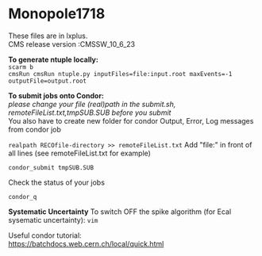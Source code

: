 # Monopole1718
These files are in lxplus.  
CMS release version :CMSSW_10_6_23  

**To generate ntuple locally:**  
 `scarm b `  
 `cmsRun cmsRun ntuple.py inputFiles=file:input.root maxEvents=-1 outputFile=output.root `  

**To submit jobs onto Condor:**  
*please change your file (real)path in the submit.sh, remoteFileList.txt,tmpSUB.SUB before you submit*  
You also have to create new folder for condor Output, Error, Log messages from condor job  

`realpath RECOfile-directory >> remoteFileList.txt`
Add "file:" in front of all lines (see remoteFileList.txt for example)  

`condor_submit tmpSUB.SUB`  

Check the status of your jobs  

`condor_q`  

**Systematic Uncertainty**
To switch OFF the spike algorithm (for Ecal sysematic uncertainty):
`vim `


Useful condor tutorial:  
https://batchdocs.web.cern.ch/local/quick.html  

